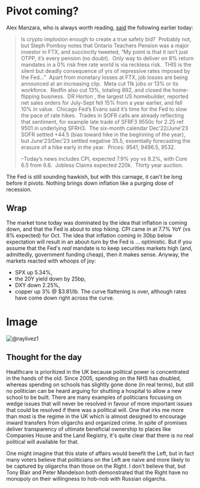 # Pivot coming?
Alex Manzara, who is always worth reading, [said](https://www.chartpoint.com/bad-news-trickle-starting-to-accelerate/) the following earlier today:

> Is crypto implosion enough to create a true safety bid?  Probably not, but Steph Pomboy notes that Ontario Teachers Pension was a major investor in FTX, and succinctly tweeted, “My point is that it isn’t just OTPP, it’s every pension (no doubt).  Only way to deliver on 8% return mandates in a 0% risk free rate world is via reckless risk.  THIS is the silent but deadly consequence of yrs of repressive rates imposed by the Fed…”  Apart from monetary losses at FTX, job losses are being announced at an increasing clip.  Meta cut 11k jobs or 13% or its workforce.  Redfin also cut 13%, totaling 892, and closed the home-flipping business.  DR Horton , the largest US homebuilder, reported net sales orders for July-Sept fell 15% from a year earlier, and fell 10% in value.  Chicago Fed’s Evans said it’s time for the Fed to slow the pace of rate hikes.  Trades in SOFR calls are already reflecting that sentiment, for example late trade of SFRF3 9550c for 2.25 ref 9501 in underlying SFRH3.  The six-month calendar Dec’22/June’23 SOFR settled +44.5 (bias toward hike in the beginning of the year), but June’23/Dec’23 settled negative 35.5, essentially forecasting the erasure of a hike early in the year.  Prices: 9541, 9496.5, 9532.
>
> –Today’s news includes CPI, expected 7.9% yoy vs 8.2%, with Core 6.5 from 6.6.  Jobless Claims expected 220k.  Thirty year auction.

The Fed is still sounding hawkish, but with this carnage, it can't be long before it pivots. Nothing brings down inflation like a purging dose of recession.
## Wrap
The market tone today was dominated by the idea that inflation is coming down, and that the Fed is about to stop hiking.
CPI came in at 7.7% YoY (vs 8% expected) for Oct.
The idea that inflation coming in 30bp below expectation will result in an about-turn by the Fed is ... optimistic. But if you assume that the Fed's *real* mandate is to keep securities markets high (and, admittedly, government funding cheap), then it makes sense. 
Anyway, the markets reacted with whoops of joy:
- SPX up 5.34%,
- the 20Y yield down by 25bp,
- DXY down 2.25%,
- copper up 3% @ $3.81/lb.
The curve flattening is over, although rates have come down right across the curve.
# Image
![@raylivez1](https://pbs.twimg.com/media/FhN30pBXkAEWSoL?format=jpg&name=medium)
## Thought for the day
Healthcare is prioritized in the UK because political power is concentrated in the hands of the old. 
Since 2005, spending on the NHS has doubled, whereas spending on schools has slightly gone done (in real terms), but still no politician can be heard arguing for shutting a hospital to allow a new school to be built.
There are many examples of politicians focussing on wedge issues that will never be resolved in favour of more important issues that could be resolved if there was a political will. One that irks me more than most is the regime in the UK which is almost designed to encourage inward transfers from oligarchs and organized crime. 
In spite of promises deliver transparency of ultimate beneficial ownership to places like Companies House and the Land Registry, it's quite clear that there is no real political will available for that.

One might imagine that this state of affairs would benefit the Left, but in fact many voters believe that politicians on the Left are naive and more likely to be captured by oligarchs than those on the Right. I don't believe that, but Tony Blair and Peter Mandelson both demonstrated that the Right have no monopoly on their willingness to hob-nob with Russian oligarchs.
